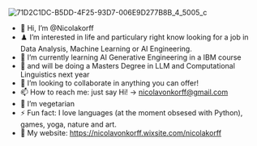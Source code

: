 ![71D2C1DC-B5DD-4F25-93D7-006E9D277B8B_4_5005_c](https://github.com/user-attachments/assets/c0a99ac3-74e0-4073-9de4-2e4912b60ff9)
- 👋 Hi, I’m @Nicolakorff
- ♟️ I’m interested in life and particulary right know looking for a job in Data Analysis, Machine Learning or AI Engineering.
- 🔬 I’m currently learning AI Generative Engineering in a IBM course
- 🚀 and will be doing a Masters Degree in LLM and Computational Linguistics next year
- 💞️ I’m looking to collaborate in anything you can offer!
- 📫 How to reach me: just say Hi! -> nicolavonkorff@gmail.com
- 🌱 I’m vegetarian
- ⚡ Fun fact: I love languages (at the moment obsesed with Python), games, yoga, nature and art.
- 🤖 My website: https://nicolavonkorff.wixsite.com/nicolakorff

<!---
Nicolakorff/Nicolakorff is a ✨ special ✨ repository because its `README.md` (this file) appears on your GitHub profile.
You can click the Preview link to take a look at your changes.
--->
